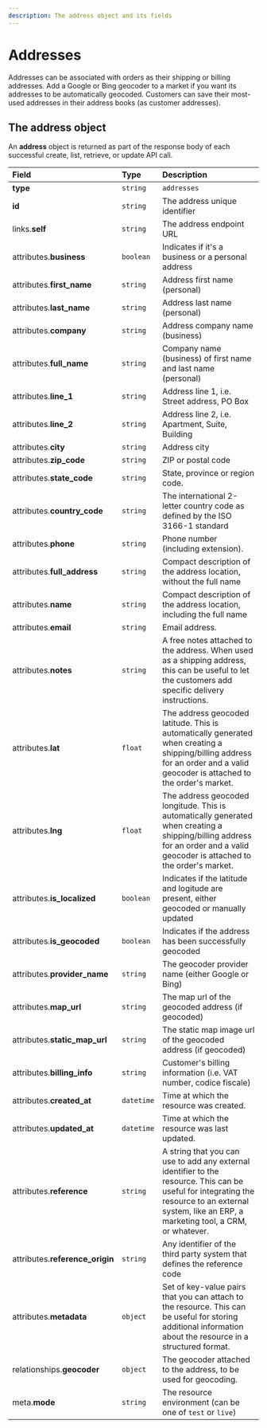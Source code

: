 ```yaml
---
description: The address object and its fields
---
```


# Addresses

Addresses can be associated with orders as their shipping or billing addresses. Add a Google or Bing geocoder to a market if you want its addresses to be automatically geocoded. Customers can save their most-used addresses in their address books \(as customer addresses\).

## The address object

An **address** object is returned as part of the response body of each successful create, list, retrieve, or update API call.

| Field | Type | Description |
| :--- | :--- | :--- |
| **type** | `string` | `addresses` |
| **id** | `string` | The address unique identifier |
| links.**self** | `string` | The address endpoint URL |
| attributes.**business** | `boolean` | Indicates if it's a business or a personal address |
| attributes.**first\_name** | `string` | Address first name \(personal\) |
| attributes.**last\_name** | `string` | Address last name \(personal\) |
| attributes.**company** | `string` | Address company name \(business\) |
| attributes.**full\_name** | `string` | Company name \(business\) of first name and last name \(personal\) |
| attributes.**line\_1** | `string` | Address line 1, i.e. Street address, PO Box |
| attributes.**line\_2** | `string` | Address line 2, i.e. Apartment, Suite, Building |
| attributes.**city** | `string` | Address city |
| attributes.**zip\_code** | `string` | ZIP or postal code |
| attributes.**state\_code** | `string` | State, province or region code. |
| attributes.**country\_code** | `string` | The international 2-letter country code as defined by the ISO 3166-1 standard |
| attributes.**phone** | `string` | Phone number \(including extension\). |
| attributes.**full\_address** | `string` | Compact description of the address location, without the full name |
| attributes.**name** | `string` | Compact description of the address location, including the full name |
| attributes.**email** | `string` | Email address. |
| attributes.**notes** | `string` | A free notes attached to the address. When used as a shipping address, this can be useful to let the customers add specific delivery instructions. |
| attributes.**lat** | `float` | The address geocoded latitude. This is automatically generated when creating a shipping/billing address for an order and a valid geocoder is attached to the order's market. |
| attributes.**lng** | `float` | The address geocoded longitude. This is automatically generated when creating a shipping/billing address for an order and a valid geocoder is attached to the order's market. |
| attributes.**is\_localized** | `boolean` | Indicates if the latitude and logitude are present, either geocoded or manually updated |
| attributes.**is\_geocoded** | `boolean` | Indicates if the address has been successfully geocoded |
| attributes.**provider\_name** | `string` | The geocoder provider name \(either Google or Bing\) |
| attributes.**map\_url** | `string` | The map url of the geocoded address \(if geocoded\) |
| attributes.**static\_map\_url** | `string` | The static map image url of the geocoded address \(if geocoded\) |
| attributes.**billing\_info** | `string` | Customer's billing information \(i.e. VAT number, codice fiscale\) |
| attributes.**created\_at** | `datetime` | Time at which the resource was created. |
| attributes.**updated\_at** | `datetime` | Time at which the resource was last updated. |
| attributes.**reference** | `string` | A string that you can use to add any external identifier to the resource. This can be useful for integrating the resource to an external system, like an ERP, a marketing tool, a CRM, or whatever. |
| attributes.**reference\_origin** | `string` | Any identifier of the third party system that defines the reference code |
| attributes.**metadata** | `object` | Set of key-value pairs that you can attach to the resource. This can be useful for storing additional information about the resource in a structured format. |
| relationships.**geocoder** | `object` | The geocoder attached to the address, to be used for geocoding. |
| meta.**mode** | `string` | The resource environment \(can be one of `test` or `live`\) |

